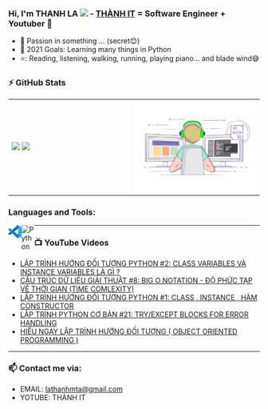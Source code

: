### Hi, I'm THANH LA <img src="https://media.giphy.com/media/hvRJCLFzcasrR4ia7z/giphy.gif" width="25px"> -  [THÀNH IT][website] = Software Engineer + Youtuber 🌻  


- 🔭 Passion in something ... (secret😊)
- 💪 2021 Goals: Learning many things in Python
- ⭐: Reading, listening, walking, running, playing piano... and blade wind😅

### :zap: GitHub Stats

<table>
<tr>
  <td width="48%">
    <img src="https://github-readme-stats.vercel.app/api?username=ThanhLa1802&show_icons=true&hide=contribs,issues&hide_border=true" />
    <img src="https://github-readme-stats.vercel.app/api/top-langs/?username=ThanhLa1802&layout=compact&show_icons=true&hide_border=true" />
  </td>
  <td width="52%"><img alt="gif" align="right" src=".github/assets/coding-freak.gif"/></td>
</tr>
<table>

### Languages and Tools:
<img align="left" alt="Visual Studio Code" width="26px" src="https://raw.githubusercontent.com/github/explore/80688e429a7d4ef2fca1e82350fe8e3517d3494d/topics/visual-studio-code/visual-studio-code.png" />
<img align="left" alt="Python" width="26px" src="https://upload.wikimedia.org/wikipedia/commons/thumb/0/0a/Python.svg/1200px-Python.svg.png" /> 

---

### 📺 YouTube Videos

<!-- YOUTUBE:START -->
- [LẬP TRÌNH HƯỚNG ĐỐI TƯỢNG PYTHON #2: CLASS VARIABLES VÀ INSTANCE VARIABLES LÀ GÌ ?](https://www.youtube.com/watch?v=8EhLApRAt-g)
- [CẤU TRÚC DỮ LIỆU GIẢI THUẬT #8: BIG O NOTATION - ĐỘ PHỨC TẠP VỀ THỜI GIAN (TIME COMLEXITY)](https://www.youtube.com/watch?v=Dgs9zl9Wh3s)
- [LẬP TRÌNH HƯỚNG ĐỐI TƯỢNG PYTHON #1: CLASS , INSTANCE , HÀM CONSTRUCTOR](https://www.youtube.com/watch?v=bJ29iS8mpQs)
- [LẬP TRÌNH PYTHON CƠ BẢN #21: TRY/EXCEPT BLOCKS FOR ERROR HANDLING](https://www.youtube.com/watch?v=aMowOFOibmY)
- [HIỂU NGAY LẬP TRÌNH HƯỚNG ĐỐI TƯỢNG ( OBJECT ORIENTED PROGRAMMING )](https://www.youtube.com/watch?v=BkrXq-5H-Xg)
<!-- YOUTUBE:END -->

---

### 📫 Contact me via:
- EMAIL: lathanhmta@gmail.com
- YOTUBE: THÀNH IT

[website]: https://www.youtube.com/channel/UC9L5_YMFz8JfBeQtUic8-3A
